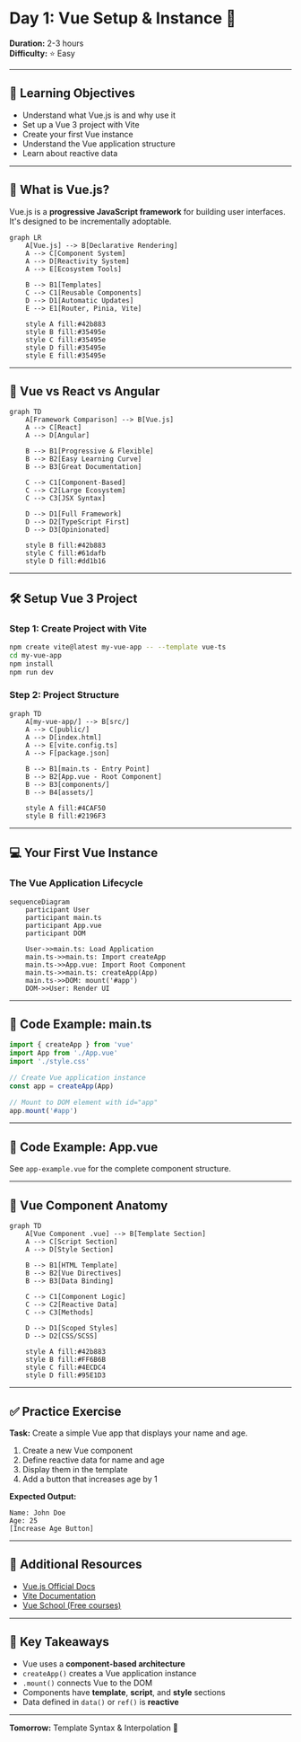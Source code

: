 # Day 1: Vue Setup & Instance 🎯

**Duration:** 2-3 hours  
**Difficulty:** ⭐ Easy

---

## 📖 Learning Objectives

- Understand what Vue.js is and why use it
- Set up a Vue 3 project with Vite
- Create your first Vue instance
- Understand the Vue application structure
- Learn about reactive data

---

## 🧠 What is Vue.js?

Vue.js is a **progressive JavaScript framework** for building user interfaces. It's designed to be incrementally adoptable.

```mermaid
graph LR
    A[Vue.js] --> B[Declarative Rendering]
    A --> C[Component System]
    A --> D[Reactivity System]
    A --> E[Ecosystem Tools]
    
    B --> B1[Templates]
    C --> C1[Reusable Components]
    D --> D1[Automatic Updates]
    E --> E1[Router, Pinia, Vite]
    
    style A fill:#42b883
    style B fill:#35495e
    style C fill:#35495e
    style D fill:#35495e
    style E fill:#35495e
```

---

## 🚀 Vue vs React vs Angular

```mermaid
graph TD
    A[Framework Comparison] --> B[Vue.js]
    A --> C[React]
    A --> D[Angular]
    
    B --> B1[Progressive & Flexible]
    B --> B2[Easy Learning Curve]
    B --> B3[Great Documentation]
    
    C --> C1[Component-Based]
    C --> C2[Large Ecosystem]
    C --> C3[JSX Syntax]
    
    D --> D1[Full Framework]
    D --> D2[TypeScript First]
    D --> D3[Opinionated]
    
    style B fill:#42b883
    style C fill:#61dafb
    style D fill:#dd1b16
```

---

## 🛠️ Setup Vue 3 Project

### Step 1: Create Project with Vite

```bash
npm create vite@latest my-vue-app -- --template vue-ts
cd my-vue-app
npm install
npm run dev
```

### Step 2: Project Structure

```mermaid
graph TD
    A[my-vue-app/] --> B[src/]
    A --> C[public/]
    A --> D[index.html]
    A --> E[vite.config.ts]
    A --> F[package.json]
    
    B --> B1[main.ts - Entry Point]
    B --> B2[App.vue - Root Component]
    B --> B3[components/]
    B --> B4[assets/]
    
    style A fill:#4CAF50
    style B fill:#2196F3
```

---

## 💻 Your First Vue Instance

### The Vue Application Lifecycle

```mermaid
sequenceDiagram
    participant User
    participant main.ts
    participant App.vue
    participant DOM
    
    User->>main.ts: Load Application
    main.ts->>main.ts: Import createApp
    main.ts->>App.vue: Import Root Component
    main.ts->>main.ts: createApp(App)
    main.ts->>DOM: mount('#app')
    DOM->>User: Render UI
```

---

## 📝 Code Example: main.ts

```typescript
import { createApp } from 'vue'
import App from './App.vue'
import './style.css'

// Create Vue application instance
const app = createApp(App)

// Mount to DOM element with id="app"
app.mount('#app')
```

---

## 📝 Code Example: App.vue

See `app-example.vue` for the complete component structure.

---

## 🔄 Vue Component Anatomy

```mermaid
graph TD
    A[Vue Component .vue] --> B[Template Section]
    A --> C[Script Section]
    A --> D[Style Section]
    
    B --> B1[HTML Template]
    B --> B2[Vue Directives]
    B --> B3[Data Binding]
    
    C --> C1[Component Logic]
    C --> C2[Reactive Data]
    C --> C3[Methods]
    
    D --> D1[Scoped Styles]
    D --> D2[CSS/SCSS]
    
    style A fill:#42b883
    style B fill:#FF6B6B
    style C fill:#4ECDC4
    style D fill:#95E1D3
```

---

## ✅ Practice Exercise

**Task:** Create a simple Vue app that displays your name and age.

1. Create a new Vue component
2. Define reactive data for name and age
3. Display them in the template
4. Add a button that increases age by 1

**Expected Output:**
```
Name: John Doe
Age: 25
[Increase Age Button]
```

---

## 🔗 Additional Resources

- [Vue.js Official Docs](https://vuejs.org/)
- [Vite Documentation](https://vitejs.dev/)
- [Vue School (Free courses)](https://vueschool.io/)

---

## 📌 Key Takeaways

- Vue uses a **component-based architecture**
- `createApp()` creates a Vue application instance
- `.mount()` connects Vue to the DOM
- Components have **template**, **script**, and **style** sections
- Data defined in `data()` or `ref()` is **reactive**

---

**Tomorrow:** Template Syntax & Interpolation 🎨
